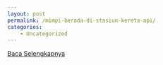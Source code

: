```yaml
---
layout: post
permalink: /mimpi-berada-di-stasiun-kereta-api/
categories:
    - Uncategorized
---
```


[Baca Selengkapnya](/03)